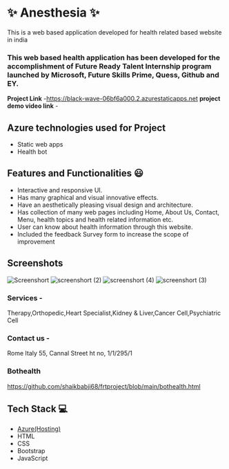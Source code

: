 # ✨  Anesthesia ✨

This is a web based application developed for health related based website in india

### This web based health application has been developed for the accomplishment of Future Ready Talent Internship program launched by Microsoft, Future Skills Prime, Quess, Github and EY.


**Project Link** -https://black-wave-06bf6a000.2.azurestaticapps.net
**project demo video link** -

## Azure technologies used for Project

- Static web apps
- Health bot

## Features and Functionalities 😃

- Interactive and responsive UI.
- Has many graphical and visual innovative effects.
- Have an aesthetically pleasing visual design and architecture.
- Has collection of many web pages including Home, About Us, Contact, Menu, health topics and health related information etc.
- User can know about health information through this website.
- Included the feedback Survey form to increase the scope of improvement 

## Screenshots
![Screenshort](https://user-images.githubusercontent.com/115787485/207067878-5891a8d5-e1eb-4574-9ad8-c3a0c0fdb789.png)
![screenshort (2)](https://user-images.githubusercontent.com/115787485/207070349-92f24387-95e4-4627-a3ea-28400bec77dd.png)
![screenshort (4)](https://user-images.githubusercontent.com/115787485/207070406-d4741aab-033f-4922-841e-cc0ec7094142.png)
![screenshort (3)](https://user-images.githubusercontent.com/115787485/207070378-b1a37b5d-754e-4fe2-894f-8d30c235c72a.png)
### Services -
Therapy,Orthopedic,Heart Specialist,Kidney & Liver,Cancer Cell,Psychiatric Cell
### Contact us -
Rome
Italy
55, Cannal Street
ht no, 1/1/295/1
### Bothealth
https://github.com/shaikbabji68/frtproject/blob/main/bothealth.html
## Tech Stack 💻

- [Azure(Hosting)](https://azure.microsoft.com/en-in/features/azure-portal/)
- HTML
- CSS
- Bootstrap
- JavaScript
